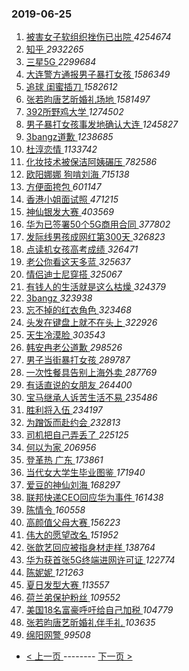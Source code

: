### 2019-06-25 
1. [ 被害女子软组织挫伤已出院 ](https://s.weibo.com/weibo?q=%23%E8%A2%AB%E5%AE%B3%E5%A5%B3%E5%AD%90%E8%BD%AF%E7%BB%84%E7%BB%87%E6%8C%AB%E4%BC%A4%E5%B7%B2%E5%87%BA%E9%99%A2%23&Refer=top) *4254674*
1. [ 知乎 ](https://s.weibo.com/weibo?q=%E7%9F%A5%E4%B9%8E&Refer=top) *2932265*
1. [ 三星5G ](https://s.weibo.com/weibo?q=%23%E4%B8%89%E6%98%9F5G%23&Refer=top) *2299684*
1. [ 大连警方通报男子暴打女孩 ](https://s.weibo.com/weibo?q=%23%E5%A4%A7%E8%BF%9E%E8%AD%A6%E6%96%B9%E9%80%9A%E6%8A%A5%E7%94%B7%E5%AD%90%E6%9A%B4%E6%89%93%E5%A5%B3%E5%AD%A9%23&Refer=top) *1586349*
1. [ 追球 闺蜜插刀 ](https://s.weibo.com/weibo?q=%E8%BF%BD%E7%90%83%20%E9%97%BA%E8%9C%9C%E6%8F%92%E5%88%80&Refer=top) *1582612*
1. [ 张若昀唐艺昕婚礼场地 ](https://s.weibo.com/weibo?q=%23%E5%BC%A0%E8%8B%A5%E6%98%80%E5%94%90%E8%89%BA%E6%98%95%E5%A9%9A%E7%A4%BC%E5%9C%BA%E5%9C%B0%23&Refer=top) *1581497*
1. [ 392所野鸡大学 ](https://s.weibo.com/weibo?q=%23392%E6%89%80%E9%87%8E%E9%B8%A1%E5%A4%A7%E5%AD%A6%23&Refer=top) *1274502*
1. [ 男子暴打女孩事发地确认大连 ](https://s.weibo.com/weibo?q=%23%E7%94%B7%E5%AD%90%E6%9A%B4%E6%89%93%E5%A5%B3%E5%AD%A9%E4%BA%8B%E5%8F%91%E5%9C%B0%E7%A1%AE%E8%AE%A4%E5%A4%A7%E8%BF%9E%23&Refer=top) *1245827*
1. [ 3bangz道歉 ](https://s.weibo.com/weibo?q=%233bangz%E9%81%93%E6%AD%89%23&Refer=top) *1238685*
1. [ 杜淳恋情 ](https://s.weibo.com/weibo?q=%23%E6%9D%9C%E6%B7%B3%E6%81%8B%E6%83%85%23&Refer=top) *1133742*
1. [ 化妆技术被保洁阿姨碾压 ](https://s.weibo.com/weibo?q=%23%E5%8C%96%E5%A6%86%E6%8A%80%E6%9C%AF%E8%A2%AB%E4%BF%9D%E6%B4%81%E9%98%BF%E5%A7%A8%E7%A2%BE%E5%8E%8B%23&Refer=top) *782586*
1. [ 欧阳娜娜 狗啃刘海 ](https://s.weibo.com/weibo?q=%E6%AC%A7%E9%98%B3%E5%A8%9C%E5%A8%9C%20%E7%8B%97%E5%95%83%E5%88%98%E6%B5%B7&Refer=top) *715138*
1. [ 方便面挎包 ](https://s.weibo.com/weibo?q=%23%E6%96%B9%E4%BE%BF%E9%9D%A2%E6%8C%8E%E5%8C%85%23&Refer=top) *601147*
1. [ 香港小姐面试照 ](https://s.weibo.com/weibo?q=%E9%A6%99%E6%B8%AF%E5%B0%8F%E5%A7%90%E9%9D%A2%E8%AF%95%E7%85%A7&Refer=top) *471215*
1. [ 神仙银发大赛 ](https://s.weibo.com/weibo?q=%23%E7%A5%9E%E4%BB%99%E9%93%B6%E5%8F%91%E5%A4%A7%E8%B5%9B%23&Refer=top) *403569*
1. [ 华为已签署50个5G商用合同 ](https://s.weibo.com/weibo?q=%23%E5%8D%8E%E4%B8%BA%E5%B7%B2%E7%AD%BE%E7%BD%B250%E4%B8%AA5G%E5%95%86%E7%94%A8%E5%90%88%E5%90%8C%23&Refer=top) *377802*
1. [ 发际线男孩成网红第300天 ](https://s.weibo.com/weibo?q=%23%E5%8F%91%E9%99%85%E7%BA%BF%E7%94%B7%E5%AD%A9%E6%88%90%E7%BD%91%E7%BA%A2%E7%AC%AC300%E5%A4%A9%23&Refer=top) *326823*
1. [ 点读机女孩高考成绩 ](https://s.weibo.com/weibo?q=%23%E7%82%B9%E8%AF%BB%E6%9C%BA%E5%A5%B3%E5%AD%A9%E9%AB%98%E8%80%83%E6%88%90%E7%BB%A9%23&Refer=top) *326471*
1. [ 老公你看这天多蓝 ](https://s.weibo.com/weibo?q=%23%E8%80%81%E5%85%AC%E4%BD%A0%E7%9C%8B%E8%BF%99%E5%A4%A9%E5%A4%9A%E8%93%9D%23&Refer=top) *325637*
1. [ 情侣迪士尼穿搭 ](https://s.weibo.com/weibo?q=%E6%83%85%E4%BE%A3%E8%BF%AA%E5%A3%AB%E5%B0%BC%E7%A9%BF%E6%90%AD&Refer=top) *325067*
1. [ 有钱人的生活就是这么枯燥 ](https://s.weibo.com/weibo?q=%23%E6%9C%89%E9%92%B1%E4%BA%BA%E7%9A%84%E7%94%9F%E6%B4%BB%E5%B0%B1%E6%98%AF%E8%BF%99%E4%B9%88%E6%9E%AF%E7%87%A5%23&Refer=top) *324379*
1. [ 3bangz ](https://s.weibo.com/weibo?q=3bangz&Refer=top) *323938*
1. [ 忘不掉的红衣角色 ](https://s.weibo.com/weibo?q=%23%E5%BF%98%E4%B8%8D%E6%8E%89%E7%9A%84%E7%BA%A2%E8%A1%A3%E8%A7%92%E8%89%B2%23&Refer=top) *323468*
1. [ 头发在键盘上就不在头上 ](https://s.weibo.com/weibo?q=%23%E5%A4%B4%E5%8F%91%E5%9C%A8%E9%94%AE%E7%9B%98%E4%B8%8A%E5%B0%B1%E4%B8%8D%E5%9C%A8%E5%A4%B4%E4%B8%8A%23&Refer=top) *322926*
1. [ 天生冷漠脸 ](https://s.weibo.com/weibo?q=%23%E5%A4%A9%E7%94%9F%E5%86%B7%E6%BC%A0%E8%84%B8%23&Refer=top) *303543*
1. [ 韩安冉老公道歉 ](https://s.weibo.com/weibo?q=%23%E9%9F%A9%E5%AE%89%E5%86%89%E8%80%81%E5%85%AC%E9%81%93%E6%AD%89%23&Refer=top) *298526*
1. [ 男子当街暴打女孩 ](https://s.weibo.com/weibo?q=%23%E7%94%B7%E5%AD%90%E5%BD%93%E8%A1%97%E6%9A%B4%E6%89%93%E5%A5%B3%E5%AD%A9%23&Refer=top) *289787*
1. [ 一次性餐具告别上海外卖 ](https://s.weibo.com/weibo?q=%23%E4%B8%80%E6%AC%A1%E6%80%A7%E9%A4%90%E5%85%B7%E5%91%8A%E5%88%AB%E4%B8%8A%E6%B5%B7%E5%A4%96%E5%8D%96%23&Refer=top) *287769*
1. [ 有话直说的女朋友 ](https://s.weibo.com/weibo?q=%23%E6%9C%89%E8%AF%9D%E7%9B%B4%E8%AF%B4%E7%9A%84%E5%A5%B3%E6%9C%8B%E5%8F%8B%23&Refer=top) *264400*
1. [ 宝马继承人诉苦生活不易 ](https://s.weibo.com/weibo?q=%23%E5%AE%9D%E9%A9%AC%E7%BB%A7%E6%89%BF%E4%BA%BA%E8%AF%89%E8%8B%A6%E7%94%9F%E6%B4%BB%E4%B8%8D%E6%98%93%23&Refer=top) *235486*
1. [ 胜利将入伍 ](https://s.weibo.com/weibo?q=%23%E8%83%9C%E5%88%A9%E5%B0%86%E5%85%A5%E4%BC%8D%23&Refer=top) *234197*
1. [ 为蹭饭而赴约会 ](https://s.weibo.com/weibo?q=%E4%B8%BA%E8%B9%AD%E9%A5%AD%E8%80%8C%E8%B5%B4%E7%BA%A6%E4%BC%9A&Refer=top) *232813*
1. [ 司机把自己弄丢了 ](https://s.weibo.com/weibo?q=%E5%8F%B8%E6%9C%BA%E6%8A%8A%E8%87%AA%E5%B7%B1%E5%BC%84%E4%B8%A2%E4%BA%86&Refer=top) *225125*
1. [ 何以为家 ](https://s.weibo.com/weibo?q=%23%E4%BD%95%E4%BB%A5%E4%B8%BA%E5%AE%B6%23&Refer=top) *206956*
1. [ 登革热 广东 ](https://s.weibo.com/weibo?q=%E7%99%BB%E9%9D%A9%E7%83%AD%20%E5%B9%BF%E4%B8%9C&Refer=top) *173861*
1. [ 当代女大学生毕业图鉴 ](https://s.weibo.com/weibo?q=%23%E5%BD%93%E4%BB%A3%E5%A5%B3%E5%A4%A7%E5%AD%A6%E7%94%9F%E6%AF%95%E4%B8%9A%E5%9B%BE%E9%89%B4%23&Refer=top) *171940*
1. [ 爱豆的神仙刘海 ](https://s.weibo.com/weibo?q=%23%E7%88%B1%E8%B1%86%E7%9A%84%E7%A5%9E%E4%BB%99%E5%88%98%E6%B5%B7%23&Refer=top) *168297*
1. [ 联邦快递CEO回应华为事件 ](https://s.weibo.com/weibo?q=%23%E8%81%94%E9%82%A6%E5%BF%AB%E9%80%92CEO%E5%9B%9E%E5%BA%94%E5%8D%8E%E4%B8%BA%E4%BA%8B%E4%BB%B6%23&Refer=top) *161438*
1. [ 陈情令 ](https://s.weibo.com/weibo?q=%23%E9%99%88%E6%83%85%E4%BB%A4%23&Refer=top) *160558*
1. [ 高颜值父母大赛 ](https://s.weibo.com/weibo?q=%23%E9%AB%98%E9%A2%9C%E5%80%BC%E7%88%B6%E6%AF%8D%E5%A4%A7%E8%B5%9B%23&Refer=top) *156223*
1. [ 伟大的愿望改名 ](https://s.weibo.com/weibo?q=%23%E4%BC%9F%E5%A4%A7%E7%9A%84%E6%84%BF%E6%9C%9B%E6%94%B9%E5%90%8D%23&Refer=top) *151952*
1. [ 张歆艺回应被指身材走样 ](https://s.weibo.com/weibo?q=%23%E5%BC%A0%E6%AD%86%E8%89%BA%E5%9B%9E%E5%BA%94%E8%A2%AB%E6%8C%87%E8%BA%AB%E6%9D%90%E8%B5%B0%E6%A0%B7%23&Refer=top) *138764*
1. [ 华为获首张5G终端进网许可证 ](https://s.weibo.com/weibo?q=%23%E5%8D%8E%E4%B8%BA%E8%8E%B7%E9%A6%96%E5%BC%A05G%E7%BB%88%E7%AB%AF%E8%BF%9B%E7%BD%91%E8%AE%B8%E5%8F%AF%E8%AF%81%23&Refer=top) *122774*
1. [ 陈妮妮 ](https://s.weibo.com/weibo?q=%E9%99%88%E5%A6%AE%E5%A6%AE&Refer=top) *121263*
1. [ 夏日发型大赛 ](https://s.weibo.com/weibo?q=%23%E5%A4%8F%E6%97%A5%E5%8F%91%E5%9E%8B%E5%A4%A7%E8%B5%9B%23&Refer=top) *113557*
1. [ 荷兰弟保护粉丝 ](https://s.weibo.com/weibo?q=%23%E8%8D%B7%E5%85%B0%E5%BC%9F%E4%BF%9D%E6%8A%A4%E7%B2%89%E4%B8%9D%23&Refer=top) *109552*
1. [ 美国18名富豪呼吁给自己加税 ](https://s.weibo.com/weibo?q=%E7%BE%8E%E5%9B%BD18%E5%90%8D%E5%AF%8C%E8%B1%AA%E5%91%BC%E5%90%81%E7%BB%99%E8%87%AA%E5%B7%B1%E5%8A%A0%E7%A8%8E&Refer=top) *104779*
1. [ 张若昀唐艺昕婚礼伴手礼 ](https://s.weibo.com/weibo?q=%23%E5%BC%A0%E8%8B%A5%E6%98%80%E5%94%90%E8%89%BA%E6%98%95%E5%A9%9A%E7%A4%BC%E4%BC%B4%E6%89%8B%E7%A4%BC%23&Refer=top) *103635*
1. [ 绵阳网警 ](https://s.weibo.com/weibo?q=%E7%BB%B5%E9%98%B3%E7%BD%91%E8%AD%A6&Refer=top) *99508* 

- [ < 上一页 ](https://github.com/able8/weibo-hot-record/blob/master/2019-06-24.md) -------- [ 下一页 > ](https://github.com/able8/weibo-hot-record/blob/master/2019-06-26.md)